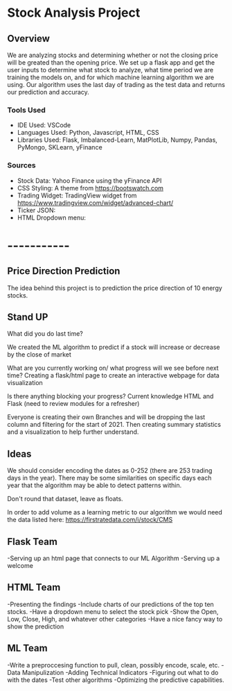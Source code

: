 # Stock Analysis Project

## Overview

We are analyzing stocks and determining whether or not the closing price will be greated than the opening price. We set up a flask app and get the user inputs to determine what stock to analyze, what time period we are training the models on, and for which machine learning algorithm we are using. Our algorithm uses the last day of trading as the test data and returns our prediction and accuracy.

### Tools Used
- IDE Used: VSCode
- Languages Used: Python, Javascript, HTML, CSS
- Libraries Used: Flask, Imbalanced-Learn, MatPlotLib, Numpy, Pandas, PyMongo, SKLearn, yFinance

### Sources
- Stock Data: Yahoo Finance using the yFinance API
- CSS Styling: A theme from https://bootswatch.com
- Trading Widget: TradingView widget from https://www.tradingview.com/widget/advanced-chart/
- Ticker JSON: 
- HTML Dropdown menu: 


# -----------

## Price Direction Prediction
The idea behind this project is to prediction the price direction of 10 energy stocks.  

## Stand UP
What did you do last time?

We created the ML algorithm to predict if a stock will increase or decrease by the close of market 

What are you currently working on/ what progress will we see before next time?
Creating a flask/html page to create an interactive webpage for data visualization

Is there anything blocking your progress?
Current knowledge HTML and Flask (need to review modules for a refresher)

Everyone is creating their own Branches and will be dropping the last column and filtering for the start of 2021. Then creating summary statistics and a visualization to help further understand. 

## Ideas
We should consider encoding the dates as 0-252 (there are 253 trading days in the year).
There may be some similarities on specific days each year that the algorithm may be able to detect patterns within.

Don't round that dataset, leave as floats.

In order to add volume as a learning metric to our algorithm we would need the data listed here: https://firstratedata.com/i/stock/CMS

## Flask Team
-Serving up an html page that connects to our ML Algorithm
-Serving up a welcome


## HTML Team
-Presenting the findings
-Include charts of our predictions of the top ten stocks.
-Have a dropdown menu to select the stock pick
-Show the Open, Low, Close, High, and whatever other categories
-Have a nice fancy way to show the prediction

## ML Team
-Write a preproccesing function to pull, clean, possibly encode, scale, etc. 
-Data Manipulization
-Adding Technical Indicators
-Figuring out what to do with the dates
-Test other algorithms
-Optimizing the predictive capabilities.

